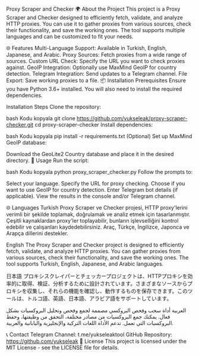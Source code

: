 Proxy Scraper and Checker
🌍 About the Project
This project is a Proxy Scraper and Checker designed to efficiently fetch, validate, and analyze HTTP proxies. You can use it to gather proxies from various sources, check their functionality, and save the working ones. The tool supports multiple languages and can be customized to fit your needs.

🌐 Features
Multi-Language Support: Available in Turkish, English, Japanese, and Arabic.
Proxy Sources: Fetch proxies from a wide range of sources.
Custom URL Check: Specify the URL you want to check proxies against.
GeoIP Integration: Optionally use MaxMind GeoIP for country detection.
Telegram Integration: Send updates to a Telegram channel.
File Export: Save working proxies to a file.
📦 Installation
Prerequisites
Ensure you have Python 3.6+ installed. You will also need to install the required dependencies.

Installation Steps
Clone the repository:

bash
Kodu kopyala
git clone https://github.com/yukseleak/proxy-scraper-checker.git
cd proxy-scraper-checker
Install dependencies:

bash
Kodu kopyala
pip install -r requirements.txt
(Optional) Set up MaxMind GeoIP database:

Download the GeoLite2 Country database and place it in the desired directory.
🌟 Usage
Run the script:

bash
Kodu kopyala
python proxy_scraper_checker.py
Follow the prompts to:

Select your language.
Specify the URL for proxy checking.
Choose if you want to use GeoIP for country detection.
Enter Telegram bot details (if applicable).
View the results in the console and/or Telegram channel.

🌐 Languages
Turkish
Proxy Scraper ve Checker projesi, HTTP proxy'lerini verimli bir şekilde toplamak, doğrulamak ve analiz etmek için tasarlanmıştır. Çeşitli kaynaklardan proxy'ler toplayabilir, bunların işlevselliğini kontrol edebilir ve çalışanları kaydedebilirsiniz. Araç, Türkçe, İngilizce, Japonca ve Arapça dillerini destekler.

English
The Proxy Scraper and Checker project is designed to efficiently fetch, validate, and analyze HTTP proxies. You can gather proxies from various sources, check their functionality, and save the working ones. The tool supports Turkish, English, Japanese, and Arabic languages.

日本語
プロキシスクレイパーとチェッカープロジェクトは、HTTPプロキシを効率的に取得、検証、分析するために設計されています。さまざまなソースからプロキシを収集し、それらの機能を確認し、動作するものを保存できます。このツールは、トルコ語、英語、日本語、アラビア語をサポートしています。

العربية
أداة سحب وفحص البروكسي مصممة لجمع وفحص وتحليل البروكسيات بشكل فعال. يمكنك جمع البروكسيات من مصادر مختلفة، التحقق من وظيفتها، وحفظ البروكسيات التي تعمل. تدعم الأداة اللغات التركية والإنجليزية واليابانية والعربية.

📞 Contact
Telegram Channel: t.me/yukseleaktool
GitHub Repository: https://github.com/yukseleak
📝 License
This project is licensed under the MIT License - see the LICENSE file for details.

